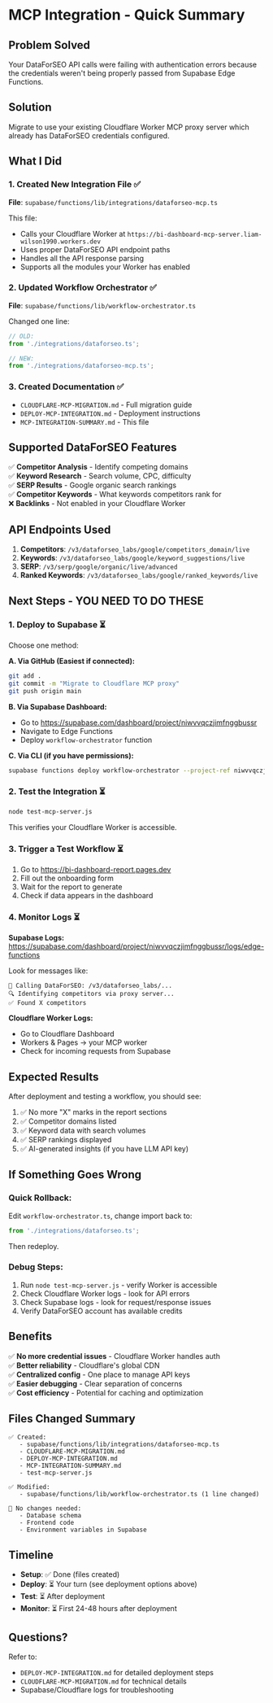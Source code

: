 # MCP Integration - Quick Summary

## Problem Solved
Your DataForSEO API calls were failing with authentication errors because the credentials weren't being properly passed from Supabase Edge Functions.

## Solution
Migrate to use your existing Cloudflare Worker MCP proxy server which already has DataForSEO credentials configured.

## What I Did

### 1. Created New Integration File ✅
**File**: `supabase/functions/lib/integrations/dataforseo-mcp.ts`

This file:
- Calls your Cloudflare Worker at `https://bi-dashboard-mcp-server.liam-wilson1990.workers.dev`
- Uses proper DataForSEO API endpoint paths
- Handles all the API response parsing
- Supports all the modules your Worker has enabled

### 2. Updated Workflow Orchestrator ✅
**File**: `supabase/functions/lib/workflow-orchestrator.ts`

Changed one line:
```typescript
// OLD:
from './integrations/dataforseo.ts';

// NEW:
from './integrations/dataforseo-mcp.ts';
```

### 3. Created Documentation ✅
- `CLOUDFLARE-MCP-MIGRATION.md` - Full migration guide
- `DEPLOY-MCP-INTEGRATION.md` - Deployment instructions
- `MCP-INTEGRATION-SUMMARY.md` - This file

## Supported DataForSEO Features

✅ **Competitor Analysis** - Identify competing domains  
✅ **Keyword Research** - Search volume, CPC, difficulty  
✅ **SERP Results** - Google organic search rankings  
✅ **Competitor Keywords** - What keywords competitors rank for  
❌ **Backlinks** - Not enabled in your Cloudflare Worker  

## API Endpoints Used

1. **Competitors**: `/v3/dataforseo_labs/google/competitors_domain/live`
2. **Keywords**: `/v3/dataforseo_labs/google/keyword_suggestions/live`
3. **SERP**: `/v3/serp/google/organic/live/advanced`
4. **Ranked Keywords**: `/v3/dataforseo_labs/google/ranked_keywords/live`

## Next Steps - YOU NEED TO DO THESE

### 1. Deploy to Supabase ⏳

Choose one method:

**A. Via GitHub (Easiest if connected):**
```bash
git add .
git commit -m "Migrate to Cloudflare MCP proxy"
git push origin main
```

**B. Via Supabase Dashboard:**
- Go to https://supabase.com/dashboard/project/niwvvqczjimfnggbussr
- Navigate to Edge Functions
- Deploy `workflow-orchestrator` function

**C. Via CLI (if you have permissions):**
```bash
supabase functions deploy workflow-orchestrator --project-ref niwvvqczjimfnggbussr
```

### 2. Test the Integration ⏳

```bash
node test-mcp-server.js
```

This verifies your Cloudflare Worker is accessible.

### 3. Trigger a Test Workflow ⏳

1. Go to https://bi-dashboard-report.pages.dev
2. Fill out the onboarding form
3. Wait for the report to generate
4. Check if data appears in the dashboard

### 4. Monitor Logs ⏳

**Supabase Logs:**
https://supabase.com/dashboard/project/niwvvqczjimfnggbussr/logs/edge-functions

Look for messages like:
```
📡 Calling DataForSEO: /v3/dataforseo_labs/...
🔍 Identifying competitors via proxy server...
✅ Found X competitors
```

**Cloudflare Worker Logs:**
- Go to Cloudflare Dashboard
- Workers & Pages → your MCP worker
- Check for incoming requests from Supabase

## Expected Results

After deployment and testing a workflow, you should see:

1. ✅ No more "X" marks in the report sections
2. ✅ Competitor domains listed
3. ✅ Keyword data with search volumes
4. ✅ SERP rankings displayed
5. ✅ AI-generated insights (if you have LLM API key)

## If Something Goes Wrong

### Quick Rollback:
Edit `workflow-orchestrator.ts`, change import back to:
```typescript
from './integrations/dataforseo.ts';
```
Then redeploy.

### Debug Steps:
1. Run `node test-mcp-server.js` - verify Worker is accessible
2. Check Cloudflare Worker logs - look for API errors
3. Check Supabase logs - look for request/response issues
4. Verify DataForSEO account has available credits

## Benefits

✅ **No more credential issues** - Cloudflare Worker handles auth  
✅ **Better reliability** - Cloudflare's global CDN  
✅ **Centralized config** - One place to manage API keys  
✅ **Easier debugging** - Clear separation of concerns  
✅ **Cost efficiency** - Potential for caching and optimization  

## Files Changed Summary

```
✅ Created:
   - supabase/functions/lib/integrations/dataforseo-mcp.ts
   - CLOUDFLARE-MCP-MIGRATION.md
   - DEPLOY-MCP-INTEGRATION.md
   - MCP-INTEGRATION-SUMMARY.md
   - test-mcp-server.js

✅ Modified:
   - supabase/functions/lib/workflow-orchestrator.ts (1 line changed)

📝 No changes needed:
   - Database schema
   - Frontend code
   - Environment variables in Supabase
```

## Timeline

- **Setup**: ✅ Done (files created)
- **Deploy**: ⏳ Your turn (see deployment options above)
- **Test**: ⏳ After deployment
- **Monitor**: ⏳ First 24-48 hours after deployment

## Questions?

Refer to:
- `DEPLOY-MCP-INTEGRATION.md` for detailed deployment steps
- `CLOUDFLARE-MCP-MIGRATION.md` for technical details
- Supabase/Cloudflare logs for troubleshooting
